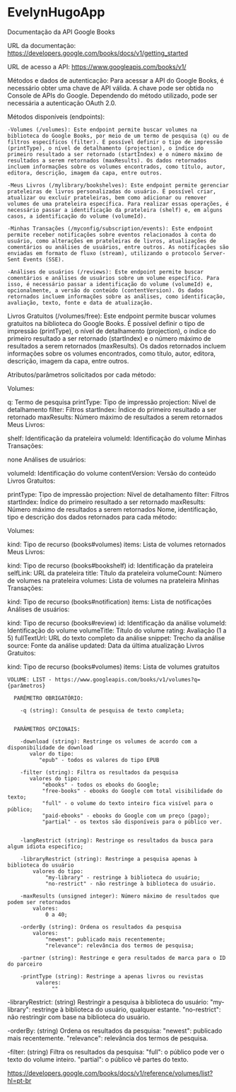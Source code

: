 # EvelynHugoApp

Documentação da API Google Books

URL da documentação: https://developers.google.com/books/docs/v1/getting_started

URL de acesso a API: https://www.googleapis.com/books/v1/

Métodos e dados de autenticação: Para acessar a API do Google Books, é necessário obter uma chave de API válida. A chave pode ser obtida no Console de APIs do Google. Dependendo do método utilizado, pode ser necessária a autenticação OAuth 2.0.

Métodos disponíveis (endpoints):

    -Volumes (/volumes): Este endpoint permite buscar volumes na biblioteca do Google Books, por meio de um termo de pesquisa (q) ou de filtros específicos (filter). É possível definir o tipo de impressão (printType), o nível de detalhamento (projection), o índice do primeiro resultado a ser retornado (startIndex) e o número máximo de resultados a serem retornados (maxResults). Os dados retornados incluem informações sobre os volumes encontrados, como título, autor, editora, descrição, imagem da capa, entre outros.

    -Meus Livros (/mylibrary/bookshelves): Este endpoint permite gerenciar prateleiras de livros personalizadas do usuário. É possível criar, atualizar ou excluir prateleiras, bem como adicionar ou remover volumes de uma prateleira específica. Para realizar essas operações, é necessário passar a identificação da prateleira (shelf) e, em alguns casos, a identificação do volume (volumeId).

    -Minhas Transações (/myconfig/subscription/events): Este endpoint permite receber notificações sobre eventos relacionados à conta do usuário, como alterações em prateleiras de livros, atualizações de comentários ou análises de usuários, entre outros. As notificações são enviadas em formato de fluxo (stream), utilizando o protocolo Server-Sent Events (SSE).

    -Análises de usuários (/reviews): Este endpoint permite buscar comentários e análises de usuários sobre um volume específico. Para isso, é necessário passar a identificação do volume (volumeId) e, opcionalmente, a versão do conteúdo (contentVersion). Os dados retornados incluem informações sobre as análises, como identificação, avaliação, texto, fonte e data de atualização.

Livros Gratuitos (/volumes/free): Este endpoint permite buscar volumes gratuitos na biblioteca do Google Books. É possível definir o tipo de impressão (printType), o nível de detalhamento (projection), o índice do primeiro resultado a ser retornado (startIndex) e o número máximo de resultados a serem retornados (maxResults). Os dados retornados incluem informações sobre os volumes encontrados, como título, autor, editora, descrição, imagem da capa, entre outros.

Atributos/parâmetros solicitados por cada método:

Volumes:

q: Termo de pesquisa
printType: Tipo de impressão
projection: Nível de detalhamento
filter: Filtros
startIndex: Índice do primeiro resultado a ser retornado
maxResults: Número máximo de resultados a serem retornados
Meus Livros:

shelf: Identificação da prateleira
volumeId: Identificação do volume
Minhas Transações:

none
Análises de usuários:

volumeId: Identificação do volume
contentVersion: Versão do conteúdo
Livros Gratuitos:

printType: Tipo de impressão
projection: Nível de detalhamento
filter: Filtros
startIndex: Índice do primeiro resultado a ser retornado
maxResults: Número máximo de resultados a serem retornados
Nome, identificação, tipo e descrição dos dados retornados para cada método:

Volumes:

kind: Tipo de recurso (books#volumes)
items: Lista de volumes retornados
Meus Livros:

kind: Tipo de recurso (books#bookshelf)
id: Identificação da prateleira
selfLink: URL da prateleira
title: Título da prateleira
volumeCount: Número de volumes na prateleira
volumes: Lista de volumes na prateleira
Minhas Transações:

kind: Tipo de recurso (books#notification)
items: Lista de notificações
Análises de usuários:

kind: Tipo de recurso (books#review)
id: Identificação da análise
volumeId: Identificação do volume
volumeTitle: Título do volume
rating: Avaliação (1 a 5)
fullTextUrl: URL do texto completo da análise
snippet: Trecho da análise
source: Fonte da análise
updated: Data da última atualização
Livros Gratuitos:

kind: Tipo de recurso (books#volumes)
items: Lista de volumes gratuitos



    VOLUME: LIST - https://www.googleapis.com/books/v1/volumes?q={parâmetros}
      
      PARÊMETRO OBRIGATÓRIO:
        
        -q (string): Consulta de pesquisa de texto completa;
        
        
      PARÂMETROS OPCIONAIS:
        
        -download (string): Restringe os volumes de acordo com a disponibilidade de download
           valor do tipo:
              "epub" - todos os valores do tipo EPUB
            
        -filter (string): Filtra os resultados da pesquisa
           valores do tipo:
               "ebooks" - todos os ebooks do Google;
               "free-books" - ebooks do Google com total visibilidade do texto;
               "full" - o volume do texto inteiro fica visível para o público;
               "paid-ebooks" - ebooks do Google com um preço (pago);
               "partial" - os textos são disponíveis para o público ver.
               
               
        -langRestrict (string): Restringe os resultados da busca para algum idiota especifico;
        
        -libraryRestrict (string): Restringe a pesquisa apenas à biblioteca do usuário
            valores do tipo:
                "my-library" - restringe à biblioteca do usuário;
                "no-restrict" - não restringe à biblioteca do usuário.
                
        -maxResults (unsigned integer): Número máximo de resultados que podem ser retornados
            valores: 
                0 a 40;
                
        -orderBy (string): Ordena os resultados da pesquisa
            valores:
                "newest": publicado mais recentemente;
                "relevance": relevância dos termos de pesquisa;
                
        -partner (string): Restringe e gera resultados de marca para o ID do parceiro
        
        -printType (string): Restringe a apenas livros ou revistas
             valores:
                  ""

  
  -libraryRestrict:	(string)	Restringir a pesquisa à biblioteca do usuário:
        "my-library": restringe à biblioteca do usuário, qualquer estante.
	      "no-restrict": não restringir com base na biblioteca do usuário.
        
  -orderBy: (string) Ordena os resultados da pesquisa:
        "newest": publicado mais recentemente.
        "relevance": relevância dos termos de pesquisa.
        
  -filter: (string) Filtra os resultados da pesquisa:
       "full": o público pode ver o texto do volume inteiro.
       "partial": o público vê partes do texto.





https://developers.google.com/books/docs/v1/reference/volumes/list?hl=pt-br

